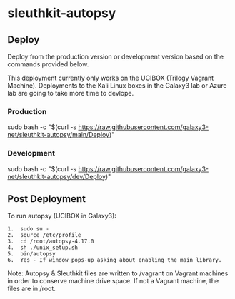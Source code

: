 # sleuthkit-autopsy

## Deploy

Deploy from the production version or development version based on the commands provided below.

This deployment currently only works on the UCIBOX (Trilogy Vagrant Machine).  Deployments to the Kali Linux boxes in the Galaxy3 lab or Azure lab are going to take more time to devlope.

### Production
sudo bash -c "$(curl -s https://raw.githubusercontent.com/galaxy3-net/sleuthkit-autopsy/main/Deploy)"

### Development
sudo bash -c "$(curl -s https://raw.githubusercontent.com/galaxy3-net/sleuthkit-autopsy/dev/Deploy)"


## Post Deployment

  To run autopsy (UCIBOX in Galaxy3):

    1.  sudo su -
    2.  source /etc/profile
    3.  cd /root/autopsy-4.17.0
    4.  sh ./unix_setup.sh
    5.  bin/autopsy
    6.  Yes - If window pops-up asking about enabling the main library.
    
  Note:  Autopsy & Sleuthkit files are written to /vagrant on Vagrant machines in order to conserve
         machine drive space.  If not a Vagrant machine, the files are in /root.